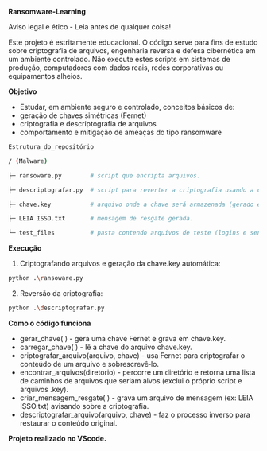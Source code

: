**Ransomware-Learning**

Aviso legal e ético - Leia antes de qualquer coisa!

Este projeto é estritamente educacional. O código serve para fins de estudo sobre criptografia de arquivos, engenharia reversa e defesa cibernética em um ambiente controlado. Não execute estes scripts em sistemas de produção, computadores com dados reais, redes corporativas ou equipamentos alheios.

**Objetivo**

* Estudar, em ambiente seguro e controlado, conceitos básicos de:
* geração de chaves simétricas (Fernet)
* criptografia e descriptografia de arquivos
* comportamento e mitigação de ameaças do tipo ransomware

```bash
Estrutura_do_repositório

/ (Malware)

├─ ransoware.py        # script que encripta arquivos.

├─ descriptografar.py  # script para reverter a criptografia usando a chave gerada.

├─ chave.key           # arquivo onde a chave será armazenada (gerado em execução).

├─ LEIA ISSO.txt       # mensagem de resgate gerada.

└─ test_files          # pasta contendo arquivos de teste (logins e senhas fictícios).
```

**Execução**

1. Criptografando arquivos e geração da chave.key automática:

```bash
python .\ransoware.py
```

2. Reversão da criptografia:

```bash
python .\descriptografar.py
```

**Como o código funciona**

* gerar_chave( ) - gera uma chave Fernet e grava em chave.key.
* carregar_chave( ) - lê a chave do arquivo chave.key.
* criptografar_arquivo(arquivo, chave) - usa Fernet para criptografar o conteúdo de um arquivo e sobrescrevê‑lo.
* encontrar_arquivos(diretorio) - percorre um diretório e retorna uma lista de caminhos de arquivos que seriam alvos (exclui o próprio script e arquivos .key).
* criar_mensagem_resgate( ) - grava um arquivo de mensagem (ex: LEIA ISSO.txt) avisando sobre a criptografia.
* descriptografar_arquivo(arquivo, chave) - faz o processo inverso para restaurar o conteúdo original.

**Projeto realizado no VScode.**





